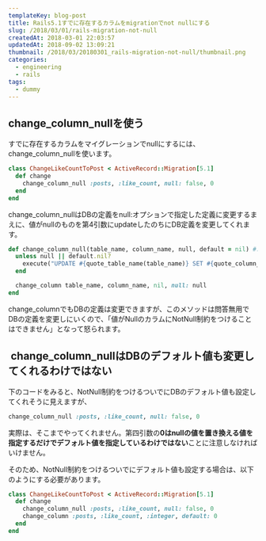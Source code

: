 ```yaml
---
templateKey: blog-post
title: Rails5.1すでに存在するカラムをmigrationでnot nullにする
slug: /2018/03/01/rails-migration-not-null
createdAt: 2018-03-01 22:03:57
updatedAt: 2018-09-02 13:09:21
thumbnail: /2018/03/20180301_rails-migration-not-null/thumbnail.png
categories:
  - engineering
  - rails
tags:
  - dummy
---
```


<h2>change_column_nullを使う</h2>

すでに存在するカラムをマイグレーションでnullにするには、change_column_nullを使います。

```ruby
class ChangeLikeCountToPost < ActiveRecord::Migration[5.1]
  def change
    change_column_null :posts, :like_count, null: false, 0
  end
end

```

change_column_nullはDBの定義をnull:オプションで指定した定義に変更するまえに、値がnullのものを第4引数にupdateしたのちにDB定義を変更してくれます。

```ruby
def change_column_null(table_name, column_name, null, default = nil) #:nodoc:
  unless null || default.nil?
    execute("UPDATE #{quote_table_name(table_name)} SET #{quote_column_name(column_name)}=#{quote(default)} WHERE #{quote_column_name(column_name)} IS NULL")
  end

  change_column table_name, column_name, nil, null: null
end

```

<div class="adsense"></div>


change_columnでもDBの定義は変更できますが、このメソッドは問答無用でDBの定義を変更しにいくので、「値がNullのカラムにNotNull制約をつけることはできません」となって怒られます。

<h2> change_column_nullはDBのデフォルト値も変更してくれるわけではない</h2>

下のコードをみると、NotNull制約をつけるついでにDBのデフォルト値も設定してくれそうに見えますが、

```ruby
change_column_null :posts, :like_count, null: false, 0
```

実際は、そこまでやってくれません。第四引数の<strong>0はnullの値を置き換える値を指定するだけでデフォルト値を指定しているわけではない</strong>ことに注意しなければいけません。

そのため、NotNull制約をつけるついでにデフォルト値も設定する場合は、以下のようにする必要があります。

```ruby
class ChangeLikeCountToPost < ActiveRecord::Migration[5.1]
  def change
    change_column_null :posts, :like_count, null: false, 0
    change_column :posts, :like_count, :integer, default: 0
  end
end

```
